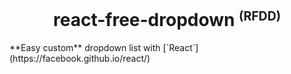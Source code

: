 <h1 align="center">react-free-dropdown <small><sup>(RFDD)</sup></small></h1>
**Easy custom** dropdown list with [`React`](https://facebook.github.io/react/)